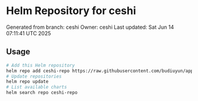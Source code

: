 # Helm Repository for ceshi
Generated from branch: ceshi
Owner: ceshi
Last updated: Sat Jun 14 07:11:41 UTC 2025

## Usage
```bash
# Add this Helm repository
helm repo add ceshi-repo https://raw.githubusercontent.com/budiuyun/appStore/helm-ceshi/
# Update repositories
helm repo update
# List available charts
helm search repo ceshi-repo
```
